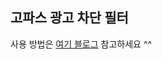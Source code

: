 ## 고파스 광고 차단 필터

사용 방법은 [여기 블로그](https://koreapasnoad.github.io/misc/2025/03/20/ublock-origin-pro.html) 참고하세요 ^^
